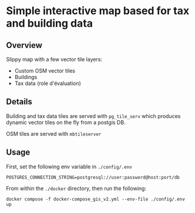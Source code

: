 
# Simple interactive map based for tax and building data

## Overview

Slippy map with a few vector tile layers:

- Custom OSM vector tiles
- Buildings
- Tax data (role d'évaluation)

## Details

Building and tax data tiles are served with `pg_tile_serv` which produces dynamic vector tiles on the fly from a postgis DB.

OSM tiles are served with `mbtileserver` 


## Usage

First, set the following env variable in `./config/.env`

```
POSTGRES_CONNECTION_STRING=postgresql://user:password@host:port/db
```

From within the `./docker` directory, then run the following:

`docker compose -f docker-compose_gis_v2.yml --env-file ./config/.env up`

